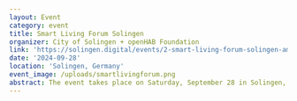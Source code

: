 ```yaml
---
layout: Event
category: event
title: Smart Living Forum Solingen
organizer: City of Solingen + openHAB Foundation
link: 'https://solingen.digital/events/2-smart-living-forum-solingen-am-28-september-2024'
date: '2024-09-28'
location: 'Solingen, Germany'
event_image: /uploads/smartlivingforum.png
abstract: The event takes place on Saturday, September 28 in Solingen, Germany from 10am-18pm. It is open to the general public and will have a marketplace with booths and a series of talks. The community of ioBroker will also be present.
---
```


